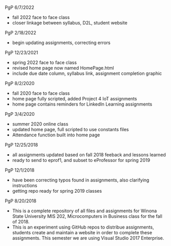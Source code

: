 PgP 6/7/2022
* fall 2022 face to face class
* closer linkage between syllabus, D2L, student website

PgP 2/18/2022
* begin updating assignments, correcting errors

PgP 12/23/2021
* spring 2022 face to face class
* revised home page now named HomePage.html
* include due date column, syllabus link, assignment completion graphic

PgP 8/2/2020
* fall 2020 face to face class
* home page fully scripted, added Project 4 IoT assignments
* home page contains reminders for LinkedIn Learning assignments


PgP 3/4/2020
* summer 2020 online class
* updated home page, full scripted to use constants files
* Attendance function built into home page

PgP 12/25/2018
* all assignments updated based on fall 2018 feeback and lessons learned
* ready to send to eprof1, and subset to eProfessor for spring 2019

PgP 12/1/2018
* have been correcting typos found in assignments, also clarifying instructions
* getting repo ready for spring 2019 classes


PgP 8/20/2018
* This is a complete repository of all files and assignments for Winona State University MIS 202, Microcomputers in Business class for the fall of 2018.
* This is an experiment using GitHub repos to distribue assignments, students create and maintain a website in order to complete these assignments.  This semester we are using Visual Studio 2017 Enterprise.



